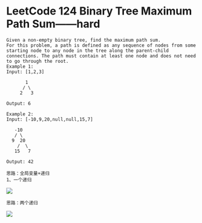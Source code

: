# LeetCode 124 Binary Tree Maximum Path Sum——hard

```
Given a non-empty binary tree, find the maximum path sum.
For this problem, a path is defined as any sequence of nodes from some starting node to any node in the tree along the parent-child connections. The path must contain at least one node and does not need to go through the root.
Example 1:
Input: [1,2,3]

       1
      / \
     2   3

Output: 6

Example 2:
Input: [-10,9,20,null,null,15,7]

   -10
   / \
  9  20
    /  \
   15   7

Output: 42

思路：全局变量+递归
1、一个递归
```

![](https://github.com/only-you/interview/blob/master/picture/124-1.png)

```
思路：两个递归
```
![](https://github.com/only-you/interview/blob/master/picture/124-2.png)
